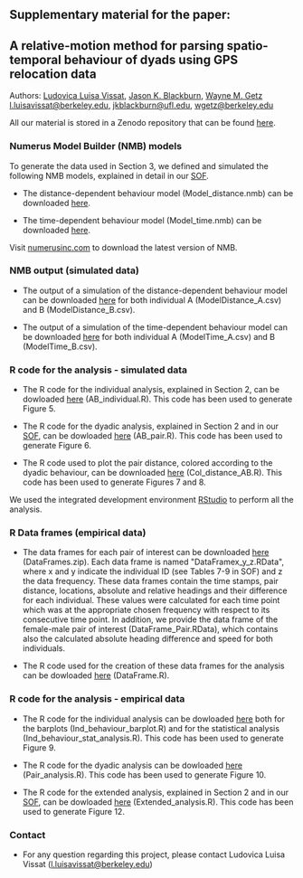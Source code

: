 ## Supplementary material for the paper: <br />
## A relative-motion method for parsing spatio-temporal behaviour of dyads using GPS relocation data <br />

Authors: [Ludovica Luisa Vissat](https://ourenvironment.berkeley.edu/people/ludovica-luisa-vissat), [Jason K. Blackburn](https://geog.ufl.edu/faculty/blackburn/), [Wayne M. Getz](https://ourenvironment.berkeley.edu/people/wayne-marcus-getz) <br />
l.luisavissat@berkeley.edu, jkblackburn@ufl.edu, wgetz@berkeley.edu

All our material is stored in a Zenodo repository that can be found [here](http://doi.org/10.5281/zenodo.4961965).

### Numerus Model Builder (NMB) models <br />

To generate the data used in Section 3, we defined and simulated the following NMB models, explained in detail in our [SOF](https://ludovicalv.github.io/PDFs/Elep_paper.pdf). 

- The distance-dependent behaviour model (Model_distance.nmb) can be downloaded [here](http://doi.org/10.5281/zenodo.4961965).

- The time-dependent behaviour model (Model_time.nmb) can be downloaded [here](http://doi.org/10.5281/zenodo.4961965).

Visit [numerusinc.com](https://www.numerusinc.com/) to download the latest version of NMB.

### NMB output (simulated data) <br />

- The output of a simulation of the distance-dependent behaviour model can be downloaded [here](http://doi.org/10.5281/zenodo.4961965) for both individual A (ModelDistance_A.csv) and B (ModelDistance_B.csv).

- The output of a simulation of the time-dependent behaviour model can be downloaded [here](http://doi.org/10.5281/zenodo.4961965) for both individual A (ModelTime_A.csv) and B (ModelTime_B.csv).

### R code for the analysis - simulated data <br />

- The R code for the individual analysis, explained in Section 2, can be dowloaded [here](http://doi.org/10.5281/zenodo.4961965) (AB_individual.R). This code has been used to generate Figure 5.

- The R code for the dyadic analysis, explained in Section 2 and in our [SOF](https://ludovicalv.github.io/PDFs/Elep_paper.pdf), can be dowloaded [here](http://doi.org/10.5281/zenodo.4961965) (AB_pair.R). This code has been used to generate Figure 6.

- The R code used to plot the pair distance, colored according to the dyadic behaviour, can be downloaded [here](http://doi.org/10.5281/zenodo.4961965) (Col_distance_AB.R). This code has been used to generate Figures 7 and 8.

We used the integrated development environment [RStudio](https://rstudio.com/) to perform all the analysis.

### R Data frames (empirical data) <br />

- The data frames for each pair of interest can be downloaded [here](http://doi.org/10.5281/zenodo.4928382) (DataFrames.zip). Each data frame is named "DataFramex_y_z.RData", where x and y indicate the individual ID (see Tables 7-9 in SOF) and z the data frequency. These data frames contain the time stamps, pair distance, locations, absolute and relative headings and their difference for each individual. These values were calculated for each time point which was at the appropriate chosen frequency with respect to its consecutive time point. In addition, we provide the data frame of the female-male pair of interest (DataFrame_Pair.RData), which contains also the calculated absolute heading difference and speed for both individuals. 

- The R code used for the creation of these data frames for the analysis can be dowloaded [here](http://doi.org/10.5281/zenodo.4928382) (DataFrame.R). 

### R code for the analysis - empirical data <br />

- The R code for the individual analysis can be dowloaded [here](http://doi.org/10.5281/zenodo.4928382) both for the barplots (Ind_behaviour_barplot.R) and for the statistical analysis (Ind_behaviour_stat_analysis.R). This code has been used to generate Figure 9.

- The R code for the dyadic analysis can be dowloaded [here](http://doi.org/10.5281/zenodo.4928382) (Pair_analysis.R). This code has been used to generate Figure 10. 

- The R code for the extended analysis, explained in Section 2 and in our [SOF](https://ludovicalv.github.io/PDFs/Elep_paper.pdf), can be dowloaded [here](http://doi.org/10.5281/zenodo.4928382) (Extended_analysis.R). This code has been used to generate Figure 12.

### Contact
- For any question regarding this project, please contact Ludovica Luisa Vissat (l.luisavissat@berkeley.edu)
